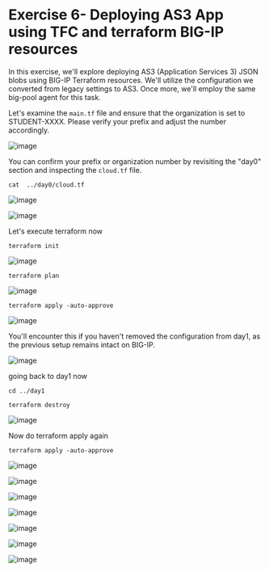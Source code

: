 Exercise 6- Deploying AS3 App using TFC and terraform BIG-IP resources
======================================================================
In this exercise, we'll explore deploying AS3 (Application Services 3) JSON blobs using BIG-IP Terraform resources. We'll utilize the configuration we converted from legacy settings to AS3. Once more, we'll employ the same big-pool agent for this task.

Let's examine the `main.tf` file and ensure that the organization is set to STUDENT-XXXX. Please verify your prefix and adjust the number accordingly.

![image](https://github.com/f5businessdevelopment/bigipworkshop/assets/13858248/a4a2d69e-b965-4db7-bf75-a4765ea45d6e)

You can confirm your prefix or organization number by revisiting the "day0" section and inspecting the `cloud.tf` file.
```
cat  ../day0/cloud.tf
```
![image](https://github.com/f5businessdevelopment/bigipworkshop/assets/13858248/43ed8802-e43e-4a6a-bbce-726ff2145b6b)

![image](https://github.com/f5businessdevelopment/bigipworkshop/assets/13858248/77b0df9e-040b-4307-bccd-072497adc171)

Let's execute terraform now

```
terraform init
```


![image](https://github.com/f5businessdevelopment/bigipworkshop/assets/13858248/218b3419-e4b1-41e5-8501-c0dff731b91c)

```
terraform plan
```

![image](https://github.com/f5businessdevelopment/bigipworkshop/assets/13858248/a9b16439-b4ae-4157-af3e-644bfce7f9bf)

```
terraform apply -auto-approve
```


![image](https://github.com/f5businessdevelopment/bigipworkshop/assets/13858248/2b1c8cf4-9516-4a9c-8837-33843f069fbc)

You'll encounter this if you haven't removed the configuration from day1, as the previous setup remains intact on BIG-IP.

![image](https://github.com/f5businessdevelopment/bigipworkshop/assets/13858248/944b5ff6-cac0-499e-aa70-3ada8a90cbb8)

going back to day1 now

```
cd ../day1

```

```
terraform destroy

```



![image](https://github.com/f5businessdevelopment/bigipworkshop/assets/13858248/94a9048e-171c-4046-b813-2b467aeb6450)

Now do terraform apply again

```
terraform apply -auto-approve
```

![image](https://github.com/f5businessdevelopment/bigipworkshop/assets/13858248/b58c45cf-9627-4327-a926-3355136d445c)

![image](https://github.com/f5businessdevelopment/bigipworkshop/assets/13858248/8bebd6a2-d942-4459-9eaa-e92412861d87)

![image](https://github.com/f5businessdevelopment/bigipworkshop/assets/13858248/78eca5b4-ba1c-4f68-97e4-d943a04264ff)


![image](https://github.com/f5businessdevelopment/bigipworkshop/assets/13858248/38e06954-9e18-40c7-957e-08411100800e)

![image](https://github.com/f5businessdevelopment/bigipworkshop/assets/13858248/38b04cf1-c87d-48f4-9648-33930920d33c)


![image](https://github.com/f5businessdevelopment/bigipworkshop/assets/13858248/64d1ea2b-4d1f-4dbd-b153-848e8e26ed21)

![image](https://github.com/f5businessdevelopment/bigipworkshop/assets/13858248/5940e1e2-c361-48fe-8688-1f726da25217)

